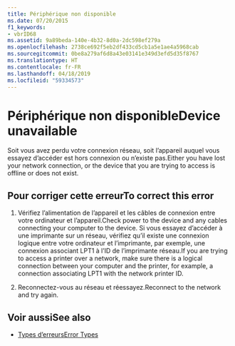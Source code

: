 ```yaml
---
title: Périphérique non disponible
ms.date: 07/20/2015
f1_keywords:
- vbrID68
ms.assetid: 9a89beda-140e-4b32-8d0a-2dc598ef279a
ms.openlocfilehash: 2738ce692f5eb2df433cd5cb1a5e1ae4a5968cab
ms.sourcegitcommit: 0be8a279af6d8a43e03141e349d3efd5d35f8767
ms.translationtype: HT
ms.contentlocale: fr-FR
ms.lasthandoff: 04/18/2019
ms.locfileid: "59334573"
---
```

# <a name="device-unavailable"></a><span data-ttu-id="de3b4-102">Périphérique non disponible</span><span class="sxs-lookup"><span data-stu-id="de3b4-102">Device unavailable</span></span>
<span data-ttu-id="de3b4-103">Soit vous avez perdu votre connexion réseau, soit l’appareil auquel vous essayez d’accéder est hors connexion ou n’existe pas.</span><span class="sxs-lookup"><span data-stu-id="de3b4-103">Either you have lost your network connection, or the device that you are trying to access is offline or does not exist.</span></span>  
  
## <a name="to-correct-this-error"></a><span data-ttu-id="de3b4-104">Pour corriger cette erreur</span><span class="sxs-lookup"><span data-stu-id="de3b4-104">To correct this error</span></span>  
  
1. <span data-ttu-id="de3b4-105">Vérifiez l’alimentation de l’appareil et les câbles de connexion entre votre ordinateur et l’appareil.</span><span class="sxs-lookup"><span data-stu-id="de3b4-105">Check power to the device and any cables connecting your computer to the device.</span></span> <span data-ttu-id="de3b4-106">Si vous essayez d’accéder à une imprimante sur un réseau, vérifiez qu’il existe une connexion logique entre votre ordinateur et l’imprimante, par exemple, une connexion associant LPT1 à l’ID de l’imprimante réseau.</span><span class="sxs-lookup"><span data-stu-id="de3b4-106">If you are trying to access a printer over a network, make sure there is a logical connection between your computer and the printer, for example, a connection associating LPT1 with the network printer ID.</span></span>  
  
2. <span data-ttu-id="de3b4-107">Reconnectez-vous au réseau et réessayez.</span><span class="sxs-lookup"><span data-stu-id="de3b4-107">Reconnect to the network and try again.</span></span>  
  
## <a name="see-also"></a><span data-ttu-id="de3b4-108">Voir aussi</span><span class="sxs-lookup"><span data-stu-id="de3b4-108">See also</span></span>

- [<span data-ttu-id="de3b4-109">Types d’erreurs</span><span class="sxs-lookup"><span data-stu-id="de3b4-109">Error Types</span></span>](../../visual-basic/programming-guide/language-features/error-types.md)
